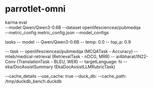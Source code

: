 # parrotlet-omni


karma eval \
--model Qwen/Qwen3-0.6B
--dataset openlifescienceai/pubmedqa \
--metric_config metric_config.json
--model_configs 


tasks
-- model 
    -- Qwen/Qwen3-0.6B
        -- temp: 0.0
        -- top_p: 0.9

-- task
    -- openlifescienceai/pubmedqa (MCQATask - Accuracy)
    -- mteb/medical-retrieval (RetrievalTask - nDCG, MRR)
    -- ai4bharat/IN22-Conv (TranslationTask - BLEU, WER)
        -- targetLanguage: hi
    -- eka/DocAssistSummary (EkaDocAssistLLMRubricTask)


--cache_details
    --use_cache: true
    --duck_db:
        --cache_path: /tmp/duckdb_bench.duckdb
